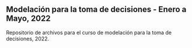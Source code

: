 ## Modelación para la toma de decisiones - Enero a Mayo, 2022
Repositorio de archivos para el curso de modelación para la toma de decisiones, 2022.
